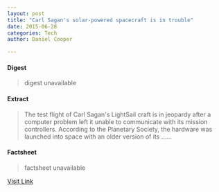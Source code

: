 ```yaml
---
layout: post
title: "Carl Sagan's solar-powered spacecraft is in trouble"
date: 2015-06-28
categories: Tech
author: Daniel Cooper

---
```



#### Digest
>digest unavailable

#### Extract
>The test flight of Carl Sagan's LightSail craft is in jeopardy after a computer problem left it unable to communicate with its mission controllers. According to the Planetary Society, the hardware was launched into space with an older version of its ......

#### Factsheet
>factsheet unavailable

[Visit Link](http://www.engadget.com/2015/05/27/lightsail-solar-sailer-craft-trouble/?ncid=rss_truncated)


